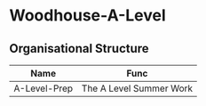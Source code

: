 # Woodhouse-A-Level

## Organisational Structure

| Name | Func |
| --- | --- |
| A-Level-Prep | The A Level Summer Work |
